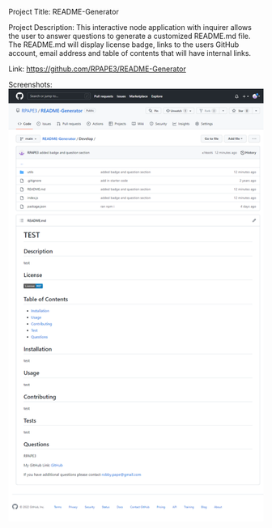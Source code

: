 Project Title: README-Generator

Project Description: This interactive node application with inquirer allows the user to answer questions to generate a customized README.md file. The README.md will display license badge, links to the users GitHub account, email address and table of contents that will have internal links. 
 
 Link: https://github.com/RPAPE3/README-Generator

Screenshots: 
![Screenshot](./Develop/images/github.com_RPAPE3_README-Generator_tree_main_Develop.png)
